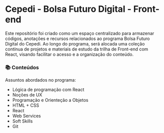  # Cepedi - Bolsa Futuro Digital - Front-end
Este repositório foi criado como um espaço centralizado para armazenar códigos, anotações e recursos relacionados ao programa Bolsa Futuro Digital do Cepedi. Ao longo do programa, será alocada uma coleção contínua de projetos e materiais de estudo da trilha de Front-end com React, visando facilitar o acesso e a organização do conteúdo.

 ### 📚 Conteúdos
Assuntos abordados no programa:

+ Lógica de programação com React
+ Noções de UX
+ Programação e Orienteção a Objetos
+ HTML + CSS
+ React
+ Web Services
+ Soft Skills
+ Git






 
